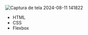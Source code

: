 ![Captura de tela 2024-08-11 141822](https://github.com/user-attachments/assets/1313f596-39d5-4cb2-bf57-7f4f498881bb)
<ul>
  <li>HTML</li>
  <li>CSS</li>
  <li>Flexbox</li>
</ul>
